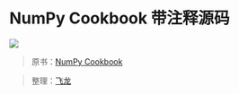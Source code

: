 # NumPy Cookbook 带注释源码

![](https://d255esdrn735hr.cloudfront.net/sites/default/files/8925OS_Numpy%20Cookbook.jpg)

> 原书：[NumPy Cookbook](https://www.packtpub.com/mapt/book/big_data_and_business_intelligence/9781849518925)

> 整理：[飞龙](https://github.com/wizardforcel)

